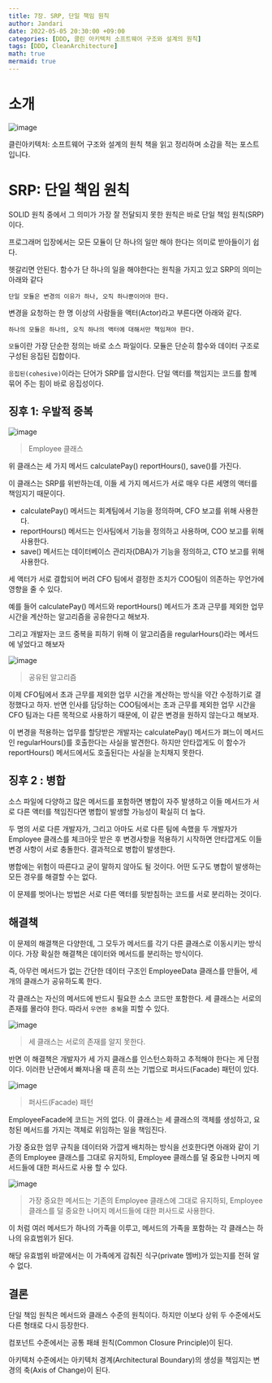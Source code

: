 ```yaml
---
title: 7장. SRP, 단일 책임 원칙
author: Jandari
date: 2022-05-05 20:30:00 +09:00
categories: [DDD, 클린 아키텍처 소프트웨어 구조와 설계의 원칙]
tags: [DDD, CleanArchitecture]
math: true
mermaid: true
---
```


# 소개

![image](/assets/img/post/2022-05-05-PPPCleanArchitecture_ch7/1.jpg)

클린아키텍처: 소프트웨어 구조와 설계의 원칙 책을 읽고 정리하며 소감을 적는 포스트입니다.

# SRP: 단일 책임 원칙

SOLID 원칙 중에서 그 의미가 가장 잘 전달되지 못한 원칙은 바로 단일 책임 원칙(SRP)이다.

프로그래머 입장에서는 모든 모듈이 단 하나의 일만 해야 한다는 의미로 받아들이기 쉽다.

헷갈리면 안된다. 함수가 단 하나의 일을 해야한다는 원칙을 가지고 있고 SRP의 의미는 아래와 같다

`단일 모듈은 변경의 이유가 하나, 오직 하나뿐이어야 한다.`

변경을 요청하는 한 명 이상의 사람들을 액터(Actor)라고 부른다면 아래와 같다.

`하나의 모듈은 하나의, 오직 하나의 액터에 대해서만 책임져야 한다.`

`모듈`이란 가장 단순한 정의는 바로 소스 파일이다. 모듈은 단순히 함수와 데이터 구조로 구성된 응집된 집합이다.

`응집된(cohesive)`이라는 단어가 SRP를 암시한다. 단일 액터를 책임지는 코드를 함께 묶어 주는 힘이 바로 응집성이다.

## 징후 1: 우발적 중복

![image](/assets/img/post/2022-05-05-PPPCleanArchitecture_ch7/2.jpg)
> Employee 클래스

위 클래스는 세 가지 메서드 calculatePay() reportHours(), save()를 가진다.

이 클래스는 SRP를 위반하는데, 이들 세 가지 메서드가 서로 매우 다른 세명의 액터를 책임지기 때문이다.

* calculatePay() 메서드는 회계팀에서 기능을 정의하며, CFO 보고를 위해 사용한다.
* reportHours() 메서드는 인사팀에서 기능을 정의하고 사용하며, COO 보고를 위해 사용한다.
* save() 메서드는 데이터베이스 관리자(DBA)가 기능을 정의하고, CTO 보고를 위해 사용한다.

세 액터가 서로 결합되어 버려 CFO 팀에서 결정한 조치가 COO팀이 의존하는 무언가에 영향을 줄 수 있다.

예를 들어 calculatePay() 메서드와 reportHours() 메서드가 초과 근무를 제외한 업무 시간을 계산하는 알고리즘을 공유한다고 해보자.

그리고 개발자는 코드 중복을 피하기 위해 이 알고리즘을 regularHours()라는 메서드에 넣었다고 해보자

![image](/assets/img/post/2022-05-05-PPPCleanArchitecture_ch7/3.jpg)
> 공유된 알고리즘

이제 CFO팀에서 초과 근무를 제외한 업무 시간을 계산하는 방식을 약간 수정하기로 결정했다고 하자. 반면 인사를 담당하는 COO팀에서는 초과 근무를 제외한 업무 시간을 CFO 팀과는 다른 목적으로 사용하기 때문에, 이 같은 변경을 원하지 않는다고 해보자.

이 변경을 적용하는 업무를 할당받은 개발자는 calculatePay() 메서드가 펴느이 메서드인 regularHours()를 호출한다는 사실을 발견한다. 하지만 안타깝게도 이 함수가 reportHours() 메서드에서도 호출된다는 사실을 눈치채지 못한다.

## 징후 2 : 병합

소스 파일에 다양하고 많은 메서드를 포함하면 병합이 자주 발생하고 이들 메서드가 서로 다른 액터를 책임진다면 병합이 발생할 가능성이 확실히 더 높다.

두 명의 서로 다른 개발자가, 그리고 아마도 서로 다른 팀에 속했을 두 개발자가 Employee 클래스를 체크아웃 받은 후 변경사항을 적용하기 시작하면 안타깝게도 이들 변경 사항이 서로 충돌한다. 결과적으로 병합이 발생한다.

병합에는 위험이 따른다고 굳이 말하지 않아도 될 것이다. 어떤 도구도 병합이 발생하는 모든 경우를 해결할 수는 없다.

이 문제를 벗어나는 방법은 서로 다른 액터를 뒷받침하는 코드를 서로 분리하는 것이다.

## 해결책

이 문제의 해결책은 다양한데, 그 모두가 메서드를 각기 다른 클래스로 이동시키는 방식이다. 가장 확실한 해결책은 데이터와 메서드를 분리하는 방식이다.

즉, 아무런 메서드가 없는 간단한 데이터 구조인 EmployeeData 클래스를 만들어, 세 개의 클래스가 공유하도록 한다.

각 클래스는 자신의 메서드에 반드시 필요한 소스 코드만 포함한다. 세 클래스는 서로의 존재를 몰라야 한다. 따라서 `우연한 중복`을 피할 수 있다.

![image](/assets/img/post/2022-05-05-PPPCleanArchitecture_ch7/4.jpg)
> 세 클래스는 서로의 존재를 알지 못한다.

반면 이 해결책은 개발자가 세 가지 클래스를 인스턴스화하고 추적해야 한다는 게 단점이다. 이러한 난관에서 빠져나올 때 흔히 쓰는 기법으로 퍼사드(Facade) 패턴이 있다.

![image](/assets/img/post/2022-05-05-PPPCleanArchitecture_ch7/5.jpg)
> 퍼사드(Facade) 패턴

EmployeeFacade에 코드는 거의 없다. 이 클래스는 세 클래스의 객체를 생성하고, 요청된 메서드를 가지는 객체로 위임하는 일을 책임진다.

가장 중요한 엄무 규칙을 데이터와 가깝게 배치하는 방식을 선호한다면 아래와 같이 기존의 Employee 클래스를 그대로 유지하되, Employee 클래스를 덜 중요한 나머지 메서드들에 대한 퍼사드로 사용 할 수 있다.

![image](/assets/img/post/2022-05-05-PPPCleanArchitecture_ch7/6.jpg)
> 가장 중요한 메서드는 기존의 Employee 클래스에 그대로 유지하되, Employee 클래스를 덜 중요한 나머지 메서드들에 대한 퍼사드로 사용한다.

이 처럼 여러 메서드가 하나의 가족을 이루고, 메서드의 가족을 포함하는 각 클래스는 하나의 유효범위가 된다.

해당 유효범위 바깥에서는 이 가족에게 감춰진 식구(private 멤버)가 있는지를 전혀 알 수 없다.

## 결론

단일 책임 원칙은 메서드와 클래스 수준의 원칙이다. 하지만 이보다 상위 두 수준에서도 다른 형태로 다시 등장한다.

컴포넌트 수준에서는 공통 패쇄 원칙(Common Closure Principle)이 된다.

아키텍처 수준에서는 아키텍처 경계(Architectural Boundary)의 생성을 책임지는 변경의 축(Axis of Change)이 된다.

